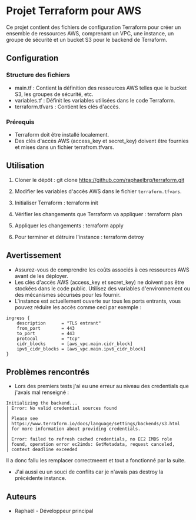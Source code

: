 # Projet Terraform pour AWS

Ce projet contient des fichiers de configuration Terraform pour créer un ensemble de ressources AWS, comprenant un VPC, une instance, un groupe de sécurité et un bucket S3 pour le backend de Terraform.

## Configuration

### Structure des fichiers

- main.tf : Contient la définition des ressources AWS telles que le bucket S3, les groupes de sécurité, etc.
- variables.tf : Définit les variables utilisées dans le code Terraform.
- terraform.tfvars : Contient les clés d'accès.
  
### Prérequis

- Terraform doit être installé localement.
- Des clés d'accès AWS (access_key et secret_key) doivent être fournies et mises dans un fichier terrafrom.tfvars.

## Utilisation

1. Cloner le dépôt : git clone https://github.com/raphaelbrg/terraform.git

2. Modifier les variables d'accès AWS dans le fichier `terraform.tfvars`.

3. Initialiser Terraform : terraform init

4. Vérifier les changements que Terraform va appliquer : terraform plan

5. Appliquer les changements : terraform apply

6. Pour terminer et détruire l'instance : terraform detroy

## Avertissement

- Assurez-vous de comprendre les coûts associés à ces ressources AWS avant de les déployer.
- Les clés d'accès AWS (access_key et secret_key) ne doivent pas être stockées dans le code public. Utilisez des variables d'environnement ou des mécanismes sécurisés pour les fournir.
- L'instance est actuellement ouverte sur tous les ports entrants, vous pouvez réduire les accès comme ceci par exemple :
```
ingress {
    description      = "TLS entrant"
    from_port        = 443
    to_port          = 443
    protocol         = "tcp"
    cidr_blocks      = [aws_vpc.main.cidr_block]
    ipv6_cidr_blocks = [aws_vpc.main.ipv6_cidr_block]
}
```
## Problèmes rencontrés 

- Lors des premiers tests j'ai eu une erreur au niveau des credentials que j'avais mal renseigné :
```
Initializing the backend...
│ Error: No valid credential sources found
│
│ Please see
│ https://www.terraform.io/docs/language/settings/backends/s3.html
│ for more information about providing credentials.
│
│ Error: failed to refresh cached credentials, no EC2 IMDS role
│ found, operation error ec2imds: GetMetadata, request canceled,
│ context deadline exceeded
```
Il a donc fallu les remplacer correctmeent et tout a fonctionné par la suite.

 - J'ai aussi eu un souci de conflits car je n'avais pas destroy la précédente instance.

## Auteurs

- Raphaël - Développeur principal
